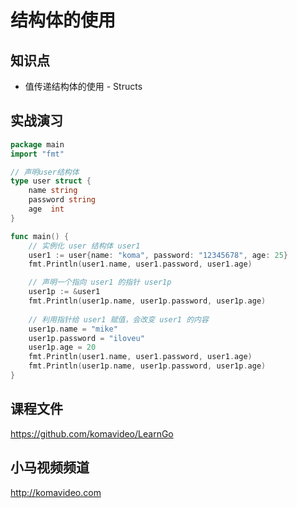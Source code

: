 结构体的使用
==========

## 知识点

* 值传递结构体的使用 - Structs

## 实战演习

~~~go
package main
import "fmt"

// 声明user结构体
type user struct {
    name string
    password string
    age  int
}

func main() {
    // 实例化 user 结构体 user1
    user1 := user{name: "koma", password: "12345678", age: 25}
    fmt.Println(user1.name, user1.password, user1.age)

    // 声明一个指向 user1 的指针 user1p
    user1p := &user1
    fmt.Println(user1p.name, user1p.password, user1p.age)
   
    // 利用指针给 user1 赋值，会改变 user1 的内容
    user1p.name = "mike"
    user1p.password = "iloveu"
    user1p.age = 20
    fmt.Println(user1.name, user1.password, user1.age)
    fmt.Println(user1p.name, user1p.password, user1p.age)
}
~~~

## 课程文件

https://github.com/komavideo/LearnGo

## 小马视频频道

http://komavideo.com
